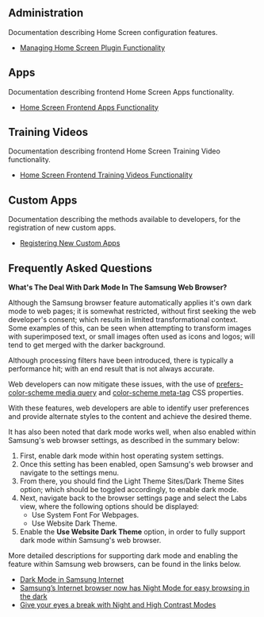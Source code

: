 ## Administration

Documentation describing Home Screen configuration features.

- [Managing Home Screen Plugin Functionality](./admin/README.md)

## Apps

Documentation describing frontend Home Screen Apps functionality.

- [Home Screen Frontend Apps Functionality](./apps/README.md)

## Training Videos

Documentation describing frontend Home Screen Training Video functionality.

- [Home Screen Frontend Training Videos Functionality](./train/README.md)

## Custom Apps

Documentation describing the methods available to developers, for the registration of new custom apps.

- [Registering New Custom Apps](./custom/README.md)

## Frequently Asked Questions

__What's The Deal With Dark Mode In The Samsung Web Browser?__

Although the Samsung browser feature automatically applies it's own dark mode to web pages; it is somewhat restricted, without first seeking the web developer's consent; which results in limited transformational context. Some examples of this, can be seen when attempting to transform images with superimposed text, or small images often used as icons and logos; will tend to get merged with the darker background.

Although processing filters have been introduced, there is typically a performance hit; with an end result that is not always accurate.

Web developers can now mitigate these issues, with the use of [prefers-color-scheme media query](https://developer.mozilla.org/en-US/docs/Web/CSS/@media/prefers-color-scheme) and [color-scheme meta-tag](https://www.w3.org/TR/css-color-adjust-1/) CSS properties.

With these features, web developers are able to identify user preferences and provide alternate styles to the content and achieve the desired theme.

It has also been noted that dark mode works well, when also enabled within Samsung's web browser settings, as described in the summary below:

1. First, enable dark mode within host operating system settings.
2. Once this setting has been enabled, open Samsung's web browser and navigate to the settings menu.
3. From there, you should find the Light Theme Sites/Dark Theme Sites option; which should be toggled accordingly, to enable dark mode.
4. Next, navigate back to the browser settings page and select the Labs view, where the following options should be displayed:
   - Use System Font For Webpages.
   - Use Website Dark Theme.
5. Enable the **Use Website Dark Theme** option, in order to fully support dark mode within Samsung's web browser.

More detailed descriptions for supporting dark mode and enabling the feature within Samsung web browsers, can be found in the links below.

- [Dark Mode in Samsung Internet](https://developer.samsung.com/internet/blog/en/2020/12/15/dark-mode-in-samsung-internet)
- [Samsung’s Internet browser now has Night Mode for easy browsing in the dark](https://thenextweb.com/news/samsung-internet-night-mode)
- [Give your eyes a break with Night and High Contrast Modes](https://medium.com/samsung-internet-dev/samsung-internet-v6-2-now-stable-ab7f95ed8b4b)
